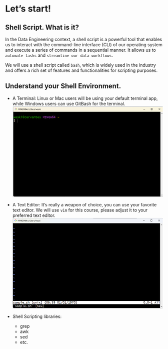 # Let’s start!

## Shell Script. What is it?

In the Data Engineering context, a shell script is a powerful tool that enables us to interact with the command-line interface (CLI) of our operating system and execute a series of commands in a sequential manner. It allows us to `automate tasks` and `streamline our data workflows`.

We will use a shell script called `bash`, which is widely used in the industry and offers a rich set of features and functionalities for scripting purposes.

## Understand your Shell Environment.

- A Terminal: Linux or Mac users will be using your default terminal app, while Windows users can use GitBash for the terminal.
![a Terminal](images/1-environment-gitbash.png)

- A Text Editor: It’s really a weapon of choice, you can use your favorite text editor.
  We will use `vim` for this course, please adjust it to your preferred text editor.
  ![vim interface](images/1-vim.png)
- Shell Scripting libraries:
  - grep
  - awk
  - sed
  - etc.

